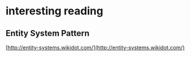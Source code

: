 # interesting reading

## Entity System Pattern

[http://entity-systems.wikidot.com/](http://entity-systems.wikidot.com/)

